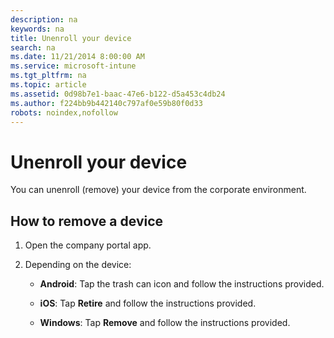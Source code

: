 ```yaml
---
description: na
keywords: na
title: Unenroll your device
search: na
ms.date: 11/21/2014 8:00:00 AM
ms.service: microsoft-intune
ms.tgt_pltfrm: na
ms.topic: article
ms.assetid: 0d98b7e1-baac-47e6-b122-d5a453c4db24
ms.author: f224bb9b442140c797af0e59b80f0d33
robots: noindex,nofollow
---
```

# Unenroll your device
You can unenroll (remove) your device from the corporate environment.

## How to remove a device

1.  Open the company portal app.

2.  Depending on the device:

    -   **Android**: Tap the trash can icon and follow the instructions provided.

    -   **iOS**: Tap **Retire** and follow the instructions provided.

    -   **Windows**: Tap **Remove** and follow the instructions provided.

